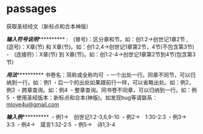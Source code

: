 # passages
获取圣经经文（新标点和合本神版）

***输入符号说明*************
:　(冒号)：区分章和节。如：创1:2→创世记1章2节
,　(逗号)：X章(节) 和 X章(节)。如：创1:2,4→创世记1章第2节，4节(不包含第3节)
-　(连接符)：X章(节) 到 X章(节)。如：创1:2-4→创世记1章第2节到4节(包含第3节)

***用法*************
书卷名：简称或全称均可
・一个出处一行。同章不同节，可以归纳到一行。如：例1
・后一个的出处如果跟前行一样，可以省略出处。如：例2，例3
・跨章查询。如：例4
・整章查询。同书卷不同章，可以归纳到一行。如：例5
・使用圣经版本：新标点和合本(神版)。如发现bug等请联系：mlove4u@gmail.com

***输入例*************
・例1→　创世记1:2-3,6,9-10
・例2→　1:30-2:3
・例3→　3:3
・例4→　箴言1:32-2:5
・例5→　诗1,3-4
